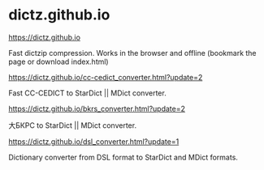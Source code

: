 # dictz.github.io
https://dictz.github.io

Fast dictzip compression. Works in the browser and offline (bookmark the page or download index.html)


https://dictz.github.io/cc-cedict_converter.html?update=2

Fast CC-CEDICT to StarDict || MDict converter. 


https://dictz.github.io/bkrs_converter.html?update=2

大БКРС to StarDict || MDict converter. 


https://dictz.github.io/dsl_converter.html?update=1

Dictionary converter from DSL format to StarDict and MDict formats.
